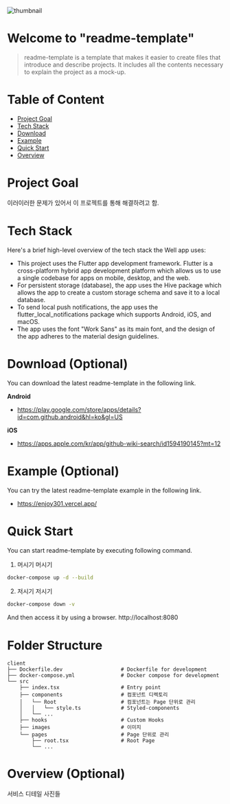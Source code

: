 ![thumbnail](https://user-images.githubusercontent.com/17642762/216278305-9fc9e81b-ade8-406e-8ae6-4fda9e5c2cea.png)

# Welcome to "readme-template"

> readme-template is a template that makes it easier to create files that introduce and describe projects. It includes all the contents necessary to explain the project as a mock-up.

# Table of Content

- [Project Goal](#project-goal)
- [Tech Stack](#tech-stack)
- [Download](#download-optional)
- [Example](#example-optional)
- [Quick Start](#quick-start)
- [Overview](#overview-optional)

# Project Goal

이러이러한 문제가 있어서 이 프로젝트를 통해 해결하려고 함.

# Tech Stack

Here's a brief high-level overview of the tech stack the Well app uses:

* This project uses the Flutter app development framework. Flutter is a cross-platform hybrid app development platform which allows us to use a single codebase for apps on mobile, desktop, and the web.
* For persistent storage (database), the app uses the Hive package which allows the app to create a custom storage schema and save it to a local database.
* To send local push notifications, the app uses the flutter_local_notifications package which supports Android, iOS, and macOS.
* The app uses the font "Work Sans" as its main font, and the design of the app adheres to the material design guidelines.

# Download (Optional)

You can download the latest readme-template in the following link.

**Android**
- https://play.google.com/store/apps/details?id=com.github.android&hl=ko&gl=US

**iOS**
- https://apps.apple.com/kr/app/github-wiki-search/id1594190145?mt=12

# Example (Optional)

You can try the latest readme-template example in the following link.

* https://enjoy301.vercel.app/

# Quick Start

You can start readme-template by executing following command.

1. 머시기 머시기

```bash
docker-compose up -d --build
```

2. 저시기 저시기

```bash
docker-compose down -v
```

And then access it by using a browser. http://localhost:8080

# Folder Structure

```
client
├── Dockerfile.dev                   # Dockerfile for development
├── docker-compose.yml               # Docker compose for development
└── src
    ├── index.tsx                    # Entry point
    ├── components                   # 컴포넌트 디렉토리
    │   └── Root                     # 컴포넌트는 Page 단위로 관리
    │   │   └── style.ts             # Styled-components
    │   └── ...
    ├── hooks                        # Custom Hooks
    ├── images                       # 이미지
    └── pages                        # Page 단위로 관리
        ├── root.tsx                 # Root Page
        └── ...
```

# Overview (Optional)

서비스 디테일 사진들

